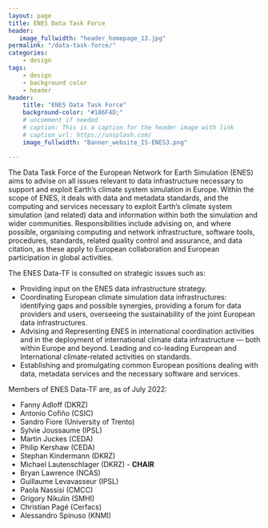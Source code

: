 ```yaml
---
layout: page
title: ENES Data Task Force
header:
   image_fullwidth: "header_homepage_13.jpg"
permalink: "/data-task-force/"
categories:
    - design
tags:
    - design
    - background color
    - header
header:
    title: "ENES Data Task Force"
    background-color: "#186F4D;"
    # uncomment if needed
    # caption: This is a caption for the header image with link
    # caption_url: https://unsplash.com/
    image_fullwidth: "Banner_website_IS-ENES3.png"

---
```


The Data Task Force of the European Network for Earth Simulation (ENES) aims to advise on all issues relevant to data infrastructure necessary to support and exploit Earth’s climate system simulation in Europe. Within the scope of ENES, it deals with data and metadata standards, and the computing and services necessary to exploit Earth’s climate system simulation (and related) data and information within both the simulation and wider communities. Responsibilities include advising on, and where possible, organising computing and network infrastructure, software tools, procedures, standards, related quality control and assurance, and data citation, as these apply to European collaboration and European participation in global activities.

The ENES Data-TF is consulted on strategic issues such as:

- Providing input on the ENES data infrastructure strategy.
- Coordinating European climate simulation data infrastructures: identifying gaps and possible synergies, providing a forum for data providers and users, overseeing the sustainability of the joint European data infrastructures.
- Advising and Representing ENES in international coordination activities and in the deployment of international climate data infrastructure — both within Europe and beyond. Leading and co-leading European and International climate-related activities on standards.
- Establishing and promulgating common European positions dealing with data, metadata services and the necessary software and services.


Members of ENES Data-TF are, as of July 2022:

- Fanny Adloff (DKRZ)
- Antonio Cofiño (CSIC)
- Sandro Fiore (University of Trento)
- Sylvie Joussaume (IPSL)
- Martin Juckes (CEDA)
- Philip Kershaw (CEDA)
- Stephan Kindermann (DKRZ)
- Michael Lautenschlager (DKRZ) - **CHAIR**
- Bryan Lawrence (NCAS)
- Guillaume Levavasseur (IPSL)
- Paola Nassisi (CMCC)
- Grigory Nikulin (SMHI)
- Christian Pagé (Cerfacs)
- Alessandro Spinuso (KNMI)

<!---
The Data Task Force of the European Network for Earth Simulation (ENES) aims to advise and represent the ENES Board on all issues relevant to data infrastructure necessary to support and exploit Earth’s climate system simulation in Europe. 

Within the scope of ENES, it deals with data and metadata standards, and the computing and services necessary to exploit Earth’s climate system simulation (and related) data and information within both the simulation and wider communities. Responsibilities include advising on, and where possible, organising computing and network infrastructure, software tools, procedures, standards, related quality control and assurance, and data citation, as these apply to European collaboration and European participation in global activities. 

The ENES DTF will play an advisory role in the specification and operation of the ENES Data Service Infrastructure (DSI). The DSI comprises both contributions from national data service infrastructures and dedicated jointly managed elements, all of  which are operated in a collaborative framework by ENES partners to deliver data services supporting output from coordinated climate simulations. The DTF supports the objective of turning the DSI into a component of a sustainable European Research Infrastructure. 

The ENES Data TF is consulted on strategic issues such as:

- Providing input on the ENES data infrastructure strategy.
- Coordinating European climate simulation data infrastructures: identifying gaps and possible synergies, providing a forum for data providers and users, overseeing the sustainability of the joint European data infrastructures. 
- Advising and Representing ENES in international coordination activities and in the deployment of international climate data infrastructure — both within Europe and beyond. Leading and co-leading European and International climate-related activities on standards.
- Establishing and promulgating common European positions dealing with data, metadata services and the necessary software and services.

The ENES Data-TF is expected to be instrumental in:

- Coordinating the relevant European data infrastructure: defining and assigning responsibilities, agreeing on common rules and procedures, and maintaining a living roadmap listing actions and priorities.
- Promote interactions between data providers and users to interact with the European data strategy.
- Promoting interoperability of climate model data archives within Europe and beyond and promoting those interfaces necessary to maximise their impact beyond the modelling community.
- Coordinating the development and deployment of software tools to enhance climate model data services and efficiency of service delivery.
- Coordinating common European activities supported by EU projects and Copernicus services with national activities.
- Coordinating the European and ENES response to data infrastructure requirements arising from international activities convened under the auspices of the World Climate Research Programme.

(In this context, coordinating means discussing, influencing, establishing community views, but not necessarily deciding, as many decisions will belong elsewhere, perhaps in institutions or other community bodies with budgets and/or responsibility.)
-->

